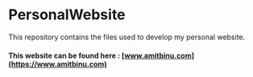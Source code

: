 # PersonalWebsite
This repository contains the files used to develop my personal website.

#### This website can be found here :  [www.amitbinu.com](https://www.amitbinu.com)

